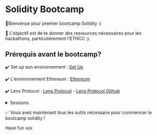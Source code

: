 # Solidity Bootcamp

👾Bienvenue pour premier bootcamp Solidity :) 

🧵 L'objectif est de te donner des ressources nécessaires pour les hackathons, particulièrement l'ETHCC :).  

## Prérequis avant le bootcamp?
✔️ Set up son environnement : [Set Up](https://github.com/herdaoFrance/Workshop1-Set-up)

✔️ L'environnement Ethereum : [Ethereum](https://ethereum.foundation/)

✔️ Lens Protocol : [Lens Protocol](https://www.lens.xyz/) - [Lens Protocol Github](https://github.com/lens-protocol) 

<details>
  <summary> Sessions </summary>
  <h1> 🔍 Explorer un protocole : exemple avec le protocol Lens  </h1>
  <h1> 🔗 Interagir avec un smart contract</h1>
  <h1> 🌐 Connecter le back-end et le front-end </h1>
</details>
  

✅ Vous avez maintenant tous les outils nécessaire pour commencer le bootcamp solidity ! 

Have fun xxx
 
